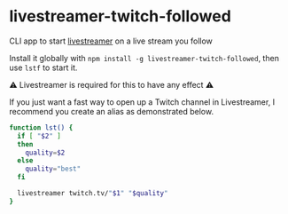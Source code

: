 # livestreamer-twitch-followed
CLI app to start [livestreamer](http://docs.livestreamer.io/) on a live stream you follow

Install it globally with `npm install -g livestreamer-twitch-followed`, then use `lstf` to start it.


:warning: Livestreamer is required for this to have any effect :warning:

If you just want a fast way to open up a Twitch channel in Livestreamer, I recommend you create an alias as demonstrated below.
```bash
function lst() {
  if [ "$2" ]
  then
    quality=$2
  else
    quality="best"
  fi

  livestreamer twitch.tv/"$1" "$quality"
}
```

